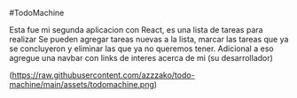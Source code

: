 #TodoMachine

Esta fue mi segunda aplicacion con React, es una lista de tareas para realizar
Se pueden agregar tareas nuevas a la lista, marcar las tareas que ya se concluyeron y eliminar las que ya no queremos tener.
Adicional a eso agregue una navbar con links de interes acerca de mi (su desarrollador)

(https://raw.githubusercontent.com/azzzako/todo-machine/main/assets/todomachine.png)
